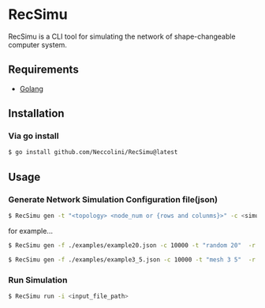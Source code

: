 # RecSimu
RecSimu is a CLI tool for simulating the network of shape-changeable computer system.


## Requirements
- [Golang](https://go.dev/)


## Installation


### Via go install
```bash
$ go install github.com/Neccolini/RecSimu@latest
```


## Usage

### Generate Network Simulation Configuration file(json)
```bash
$ RecSimu gen -t "<topology> <node_num or {rows and colunms}>" -c <simulation_cycles> -r <packet_injection_rate> -f <output_file_path>
```
for example...
```bash
$ RecSimu gen -f ./examples/example20.json -c 10000 -t "random 20"  -r 0.01
```
```bash
$ RecSimu gen -f ./examples/example3_5.json -c 10000 -t "mesh 3 5"  -r 0.01
```
### Run Simulation
```bash
$ RecSimu run -i <input_file_path>
```